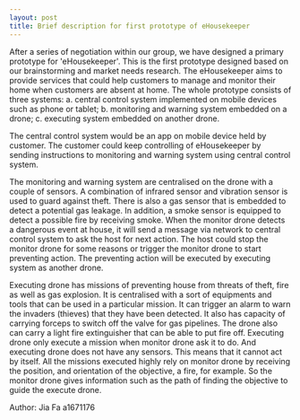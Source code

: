 ```yaml
---
layout: post
title: Brief description for first prototype of eHousekeeper
---
```

After a series of negotiation within our group, we have designed a primary prototype for 'eHousekeeper'. This is the first prototype designed based on our brainstorming and market needs research. The eHousekeeper aims to provide services that could help customers to manage and monitor their home when customers are absent at home. The whole prototype consists of three systems: a. central control system implemented on mobile devices such as phone or tablet; b. monitoring and warning system embedded on a drone; c. executing system embedded on another drone.

The central control system would be an app on mobile device held by customer. The customer could keep controlling of eHousekeeper by sending instructions to monitoring and warning system using central control system.

The monitoring and warning system are centralised on the drone with a couple of sensors. A combination of infrared sensor and vibration sensor is used to guard against theft. There is also a gas sensor that is embedded to detect a potential gas leakage. In addition, a smoke sensor is equipped to detect a possible fire by receiving smoke. When the monitor drone detects a dangerous event at house, it will send a message via network to central control system to ask the host for next action. The host could stop the monitor drone for some reasons or trigger the monitor drone to start preventing action. The preventing action will be executed by executing system as another drone.

Executing drone has missions of preventing house from threats of theft, fire as well as gas explosion. It is centralised with a sort of equipments and tools that can be used in a particular mission. It can trigger an alarm to warn the invaders (thieves) that they have been detected. It also has capacity of carrying forceps to switch off the valve for gas pipelines. The drone also can carry a light fire extinguisher that can be able to put fire off. Executing drone only execute a mission when monitor drone ask it to do. And executing drone does not have any sensors. This means that it cannot act by itself. All the missions executed highly rely on monitor drone by receiving the position, and orientation of the objective, a fire, for example. So the monitor drone gives information such as the path of finding the objective to guide the execute drone.

Author: Jia Fa a1671176

